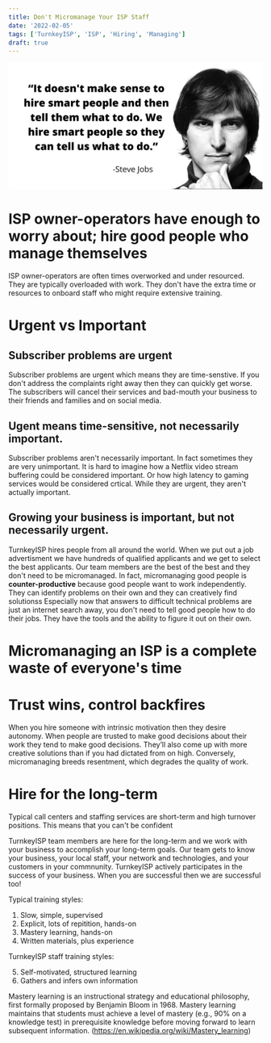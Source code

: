 ```yaml
---
title: Don't Micromanage Your ISP Staff
date: '2022-02-05'
tags: ['TurnkeyISP', 'ISP', 'Hiring', 'Managing']
draft: true
---
```


![hire-smart-people-steve-jobs](/public/static/images/hire-smart-people-steve-jobs.png)

# ISP owner-operators have enough to worry about; hire good people who manage themselves

ISP owner-operators are often times overworked and under resourced. They are typically overloaded with
work. They don't have the extra time or resources to onboard staff who might require extensive training.

# Urgent vs Important

## Subscriber problems are urgent

Subscriber problems are urgent which means they are time-senstive. If you don't address the complaints right away then they
can quickly get worse. The subscribers will cancel their services and bad-mouth your business to their friends and families
and on social media.

## Ugent means time-sensitive, not necessarily important.

Subscriber problems aren't necessarily important. In fact sometimes they are very unimportant. It is hard to imagine how a
Netflix video stream buffering could be considered important. Or how high latency to gaming services would be considered
crtical. While they are urgent, they aren't actually important.

## Growing your business is important, but not necessarily urgent.

TurnkeyISP hires people from all around the world. When we put out a job advertisment we have hundreds of qualified applicants
and we get to select the best applicants. Our team members are the best of the best and they don't need to be micromanaged. In
fact, micromanaging good people is **counter-productive** because good people want to work independently. They can identify
problems on their own and they can creatively find solutionss Especially now that answers to difficult technical problems are
just an internet search away, you don't need to tell good people how to do their jobs. They have the tools and the ability to
figure it out on their own.

# Micromanaging an ISP is a complete waste of everyone's time

# Trust wins, control backfires

When you hire someone with intrinsic motivation then they desire autonomy. When people are trusted to make good decisions about
their work they tend to make good decisions. They’ll also come up with more creative solutions than if you had dictated
from on high. Conversely, micromanaging breeds resentment, which degrades the quality of work.

# Hire for the long-term

Typical call centers and staffing services are short-term and high turnover positions. This means that you can't be confident

TurnkeyISP team members are here for the long-term and we work with your business to accomplish your long-term goals. Our team gets
to know your business, your local staff, your network and technologies, and your customers in your commnunity. TurnkeyISP actively
participates in the success of your business. When you are successful then we are successful too!

Typical training styles:

1. Slow, simple, supervised
2. Explicit, lots of repitition, hands-on
3. Mastery learning, hands-on
4. Written materials, plus experience

TurnkeyISP staff training styles:

5. Self-motivated, structured learning
6. Gathers and infers own information

Mastery learning is an instructional strategy and educational philosophy, first formally proposed by Benjamin Bloom in 1968.
Mastery learning maintains that students must achieve a level of mastery (e.g., 90% on a knowledge test) in prerequisite
knowledge before moving forward to learn subsequent information. (https://en.wikipedia.org/wiki/Mastery_learning)
